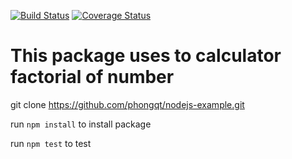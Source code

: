 [![Build Status](https://travis-ci.org/phongqt/nodejs-example.svg?branch=master)](https://travis-ci.org/phongqt/nodejs-example)
[![Coverage Status](https://coveralls.io/repos/github/phongqt/nodejs-example/badge.svg?branch=master)](https://coveralls.io/github/phongqt/nodejs-example?branch=master)

# This package uses to calculator factorial of number

git clone https://github.com/phongqt/nodejs-example.git

run `npm install` to install package

run `npm test` to test

